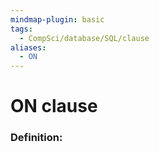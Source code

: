 ```yaml
---
mindmap-plugin: basic
tags:
  - CompSci/database/SQL/clause
aliases:
  - ON
---
```

# ON clause
### Definition:

